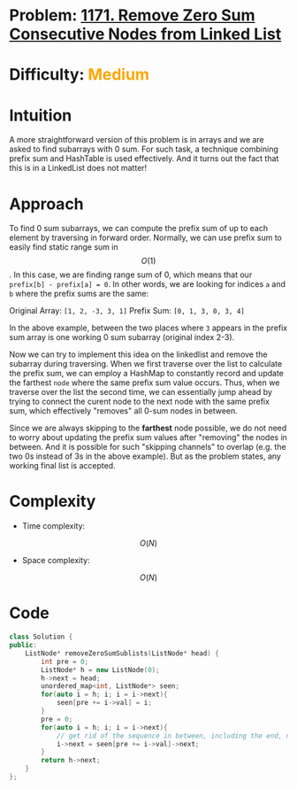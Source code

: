 # Problem: [1171. Remove Zero Sum Consecutive Nodes from Linked List](https://leetcode.com/problems/remove-zero-sum-consecutive-nodes-from-linked-list/description/)

# Difficulty: <span style = "color:orange">Medium</span>

# Intuition
<!-- Describe your first thoughts on how to solve this problem. -->
A more straightforward version of this problem is in arrays and we are asked to find subarrays with 0 sum. For such task, a technique combining prefix sum and HashTable is used effectively. And it turns out the fact that this is in a LinkedList does not matter! 
# Approach
<!-- Describe your approach to solving the problem. -->
To find 0 sum subarrays, we can compute the prefix sum of up to each element by traversing in forward order. Normally, we can use prefix sum to easily find static range sum in $$O(1)$$. In this case, we are finding range sum of 0, which means that our `prefix[b] - prefix[a] = 0`. In other words, we are looking for indices `a` and `b` where the prefix sums are the same:

Original Array: `[1, 2, -3, 3, 1]` 
Prefix Sum: `[0, 1, 3, 0, 3, 4]`

In the above example, between the two places where `3` appears in the prefix sum array is one working 0 sum subarray (original index 2-3). 

Now we can try to implement this idea on the linkedlist and remove the subarray during traversing. When we first traverse over the list to calculate the prefix sum, we can employ a HashMap to constantly record and update the farthest `node` where the same prefix sum value occurs. Thus, when we traverse over the list the second time, we can essentially jump ahead by trying to connect the curent node to the next node with the same prefix sum, which effectively "removes" all 0-sum nodes in between.

Since we are always skipping to the **farthest** node possible, we do not need to worry about updating the prefix sum values after "removing" the nodes in between. And it is possible for such "skipping channels" to overlap (e.g. the two 0s instead of 3s in the above example). But as the problem states, any working final list is accepted.

# Complexity
- Time complexity:
<!-- Add your time complexity here, e.g. $$O(n)$$ -->
$$O(N)$$
- Space complexity:
<!-- Add your space complexity here, e.g. $$O(n)$$ -->
$$O(N)$$
# Code
``` cpp
class Solution {
public:
    ListNode* removeZeroSumSublists(ListNode* head) {
        int pre = 0;
        ListNode* h = new ListNode(0);
        h->next = head;
        unordered_map<int, ListNode*> seen;
        for(auto i = h; i; i = i->next){
            seen[pre += i->val] = i;
        }
        pre = 0;
        for(auto i = h; i; i = i->next){
            // get rid of the sequence in between, including the end, not the start (current i)
            i->next = seen[pre += i->val]->next;
        }
        return h->next;
    }
};
```